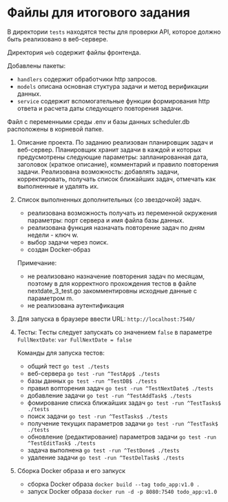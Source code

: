 # Файлы для итогового задания

В директории `tests` находятся тесты для проверки API, которое должно быть реализовано в веб-сервере.

Директория `web` содержит файлы фронтенда.

Добавлены пакеты:
- `handlers` содержит обработчики http запросов.
- `models` описана основная стуктура задачи и метод верификации данных.
- `service` содержит вспомогательные функции формирования http ответа и расчета даты следующего повторения задачи.

Файл с переменными среды .env и базы данных scheduler.db расположены в корневой папке.

1. Описание проекта.
	По заданию реализован планировщик задач и веб-сервер. Планировщик хранит задачи в каждой и которых предусмотрены следующие параметры: запланированная дата, заголовок (краткое описание), комментарий и правило повторения задачи.
	Реализована возможность: добавлять задачи, корректировать, получать список ближайших задач, отмечать как выполненные и удалять их.

2. Список выполненных дополнительных (со звездочкой) задач.
	- реализована возможность получать из переменной окружения параметры: порт сервера и имя файла базы данных.
	- реализована функция назначать повторение задач по дням недели - ключ w.
    - выбор задачи через поиск.
	- создан Docker-образ

	Примечание: 
	- не реализовано назначение повторения задач по месяцам, поэтому в для корректного прохождения тестов в файле nextdate_3_test.go закомментировны исходные данные с параметром m.
	- не реализована аутентификация

3. Для запуска в браузере ввести URL: `http://localhost:7540/`

4. Тесты:
	Tесты следует запускать со значением `false` в параметре `FullNextDate`: `var FullNextDate = false`
	
    Команды для запуска тестов:
    - общий тест `go test ./tests`
    - веб-сервера `go test -run ^TestApp$ ./tests`
    - базы данных `go test -run ^TestDB$ ./tests`
    - правил вопторения задач `go test -run ^TestNextDate$ ./tests`
    - добавление задачи `go test -run ^TestAddTask$ ./tests`
    - фомирование списка ближайших задач `go test -run ^TestTasks$ ./tests`
    - поиск задачи `go test -run ^TestTasks$ ./tests`
    - получение текущих параметров задачи `go test -run ^TestTask$ ./tests`
    - обновление (редактирование) параметров задачи `go test -run ^TestEditTask$ ./tests`
    - задача выполнена `go test -run ^TestDone$ ./tests`
    - удаление задачи `go test -run ^TestDelTask$ ./tests`
		
5. Сборка Docker образа и его запкуск
	- сборка Docker образа `docker build --tag todo_app:v1.0 .`
	- запуск Docker образа  `docker run -d -p 8080:7540 todo_app:v1.0`
